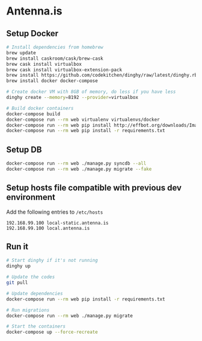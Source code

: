 # Antenna.is

## Setup Docker

```sh
# Install dependencies from homebrew
brew update
brew install caskroom/cask/brew-cask
brew cask install virtualbox
brew cask install virtualbox-extension-pack
brew install https://github.com/codekitchen/dinghy/raw/latest/dinghy.rb
brew install docker docker-compose

# Create docker VM with 8GB of memory, do less if you have less
dinghy create --memory=8192 --provider=virtualbox

# Build docker containers
docker-compose build
docker-compose run --rm web virtualenv virtualenvs/docker
docker-compose run --rm web pip install http://effbot.org/downloads/Imaging-1.1.7.tar.gz
docker-compose run --rm web pip install -r requirements.txt
```

## Setup DB
```sh
docker-compose run --rm web ./manage.py syncdb --all
docker-compose run --rm web ./manage.py migrate --fake
```

## Setup hosts file compatible with previous dev environment

Add the following entries to `/etc/hosts`

```
192.168.99.100 local-static.antenna.is
192.168.99.100 local.antenna.is
```

## Run it

```sh
# Start dinghy if it's not running
dinghy up

# Update the codes
git pull

# Update dependencies
docker-compose run --rm web pip install -r requirements.txt

# Run migrations
docker-compose run --rm web ./manage.py migrate

# Start the containers
docker-compose up --force-recreate
```
